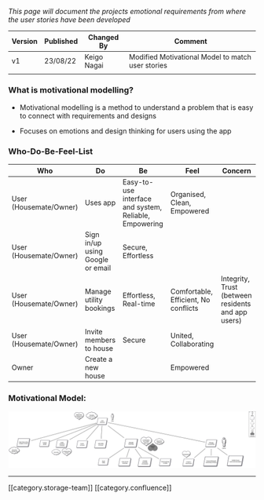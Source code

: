  _This page will document the projects emotional requirements from where the user stories have been developed_ 



|  **Version**  |  **Published**  |  **Changed By**  |  **Comment**  | 
|  --- |  --- |  --- |  --- | 
| v1 | 23/08/22 | Keigo Nagai | Modified Motivational Model to match user stories | 
|  |  |  |  | 


### What is motivational modelling?

* Motivational modelling is a method to understand a problem that is easy to connect with requirements and designs


* Focuses on emotions and design thinking for users using the app




### Who-Do-Be-Feel-List


|  **Who**  |  **Do**  |  **Be**  |  **Feel**  |  **Concern**  | 
|  --- |  --- |  --- |  --- |  --- | 
| User (Housemate/Owner) | Uses app | Easy-to-use interface and system, Reliable, Empowering | Organised, Clean, Empowered  |  | 
| User (Housemate/Owner) | Sign in/up using Google or email | Secure, Effortless |  |  | 
| User (Housemate/Owner) | Manage utility bookings | Effortless, Real-time | Comfortable, Efficient, No conflicts | Integrity, Trust (between residents and app users) | 
| User (Housemate/Owner) | Invite members to house | Secure | United, Collaborating |  | 
| Owner | Create a new house |  | Empowered |  | 


### Motivational Model:
![](images/storage/MM_v3.png)



*****

[[category.storage-team]] 
[[category.confluence]] 

